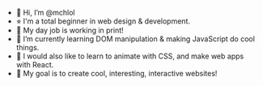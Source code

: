 - 👋 Hi, I’m @mchlol
- ⭐︎ I'm a total beginner in web design & development.
- 📄 My day job is working in print!
- 🌱 I’m currently learning DOM manipulation & making JavaScript do cool things.
- 💞️ I would also like to learn to animate with CSS, and make web apps with React.
- 💃 My goal is to create cool, interesting, interactive websites!

<!---
mchlol/mchlol is a ✨ special ✨ repository because its `README.md` (this file) appears on your GitHub profile.
You can click the Preview link to take a look at your changes.
--->
